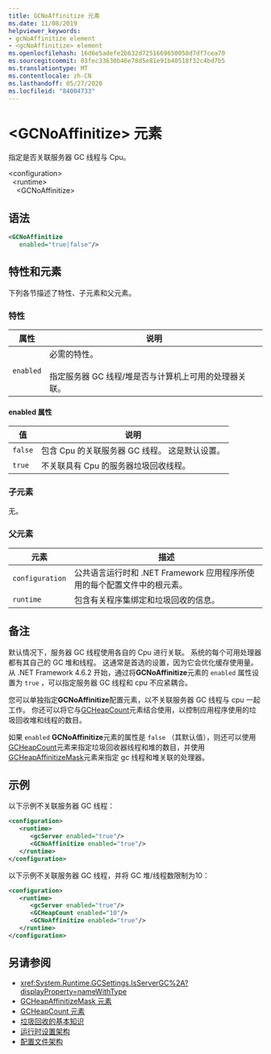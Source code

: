 ```yaml
---
title: GCNoAffinitize 元素
ms.date: 11/08/2019
helpviewer_keywords:
- gcNoAffinitize element
- <gcNoAffinitize> element
ms.openlocfilehash: 16d6e5adefe2b632d7251669650058d7df7cea70
ms.sourcegitcommit: 03fec33630b46e78d5e81e91b40518f32c4bd7b5
ms.translationtype: MT
ms.contentlocale: zh-CN
ms.lasthandoff: 05/27/2020
ms.locfileid: "84004733"
---
```

# <a name="gcnoaffinitize-element"></a>\<GCNoAffinitize> 元素

指定是否关联服务器 GC 线程与 Cpu。

\<configuration>\
&nbsp;&nbsp;\<runtime>\
&nbsp;&nbsp;&nbsp;&nbsp;\<GCNoAffinitize>

## <a name="syntax"></a>语法

```xml
<GCNoAffinitize
   enabled="true|false"/>
```

## <a name="attributes-and-elements"></a>特性和元素

下列各节描述了特性、子元素和父元素。

### <a name="attributes"></a>特性

|属性|说明|
|---------------|-----------------|
|`enabled`|必需的特性。<br /><br />指定服务器 GC 线程/堆是否与计算机上可用的处理器关联。|

#### <a name="enabled-attribute"></a>enabled 属性

|值|说明|
|-----------|-----------------|
|`false`|包含 Cpu 的关联服务器 GC 线程。 这是默认设置。|
|`true`|不关联具有 Cpu 的服务器垃圾回收线程。|

### <a name="child-elements"></a>子元素

无。

### <a name="parent-elements"></a>父元素

|元素|描述|
|-------------|-----------------|
|`configuration`|公共语言运行时和 .NET Framework 应用程序所使用的每个配置文件中的根元素。|
|`runtime`|包含有关程序集绑定和垃圾回收的信息。|

## <a name="remarks"></a>备注

默认情况下，服务器 GC 线程使用各自的 Cpu 进行关联。 系统的每个可用处理器都有其自己的 GC 堆和线程。 这通常是首选的设置，因为它会优化缓存使用量。 从 .NET Framework 4.6.2 开始，通过将**GCNoAffinitize**元素的 `enabled` 属性设置为 `true` ，可以指定服务器 GC 线程和 cpu 不应紧耦合。

您可以单独指定**GCNoAffinitize**配置元素，以不关联服务器 GC 线程与 cpu 一起工作。 你还可以将它与[GCHeapCount](gcheapcount-element.md)元素结合使用，以控制应用程序使用的垃圾回收堆和线程的数目。

如果 `enabled` **GCNoAffinitize**元素的属性是 `false` （其默认值），则还可以使用[GCHeapCount](gcheapcount-element.md)元素来指定垃圾回收器线程和堆的数目，并使用[GCHeapAffinitizeMask](gcheapaffinitizemask-element.md)元素来指定 gc 线程和堆关联的处理器。

## <a name="example"></a>示例

以下示例不关联服务器 GC 线程：

```xml
<configuration>
   <runtime>
      <gcServer enabled="true"/>
      <GCNoAffinitize enabled="true"/>
   </runtime>
</configuration>
```

以下示例不关联服务器 GC 线程，并将 GC 堆/线程数限制为10：

```xml
<configuration>
   <runtime>
      <gcServer enabled="true"/>
      <GCHeapCount enabled="10"/>
      <GCNoAffinitize enabled="true"/>
   </runtime>
</configuration>
```

## <a name="see-also"></a>另请参阅

- <xref:System.Runtime.GCSettings.IsServerGC%2A?displayProperty=nameWithType>
- [GCHeapAffinitizeMask 元素](gcheapaffinitizemask-element.md)
- [GCHeapCount 元素](gcheapcount-element.md)
- [垃圾回收的基本知识](../../../../standard/garbage-collection/fundamentals.md)
- [运行时设置架构](index.md)
- [配置文件架构](../index.md)
